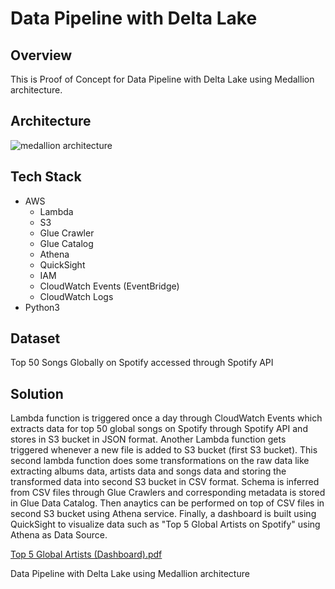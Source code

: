 # Data Pipeline with Delta Lake

## Overview 

This is Proof of Concept for Data Pipeline with Delta Lake using Medallion architecture.

## Architecture

![medallion architecture](https://github.com/user-attachments/assets/1d22fda3-2c4f-4c5a-8b1f-6963e5abb876)

## Tech Stack

- AWS
  - Lambda
  - S3
  - Glue Crawler
  - Glue Catalog
  - Athena
  - QuickSight
  - IAM
  - CloudWatch Events (EventBridge)
  - CloudWatch Logs
- Python3

## Dataset

Top 50 Songs Globally on Spotify accessed through Spotify API

## Solution

Lambda function is triggered once a day through CloudWatch Events which extracts data for top 50 global songs on Spotify through Spotify API and stores in S3 bucket in JSON format. Another Lambda function gets triggered whenever a new file is added to S3 bucket (first S3 bucket). This second lambda function does some transformations on the raw data like extracting albums data, artists data and songs data and storing the transformed data into second S3 bucket in CSV format. Schema is inferred from CSV files through Glue Crawlers and corresponding metadata is stored in Glue Data Catalog. Then anaytics can be performed on top of CSV files in second S3 bucket using Athena service. Finally, a dashboard is built using QuickSight to visualize data such as "Top 5 Global Artists on Spotify" using Athena as Data Source.

[Top 5 Global Artists (Dashboard).pdf](https://github.com/user-attachments/files/15949227/Top.5.Global.Artists.Dashboard.pdf)



Data Pipeline with Delta Lake using Medallion architecture
